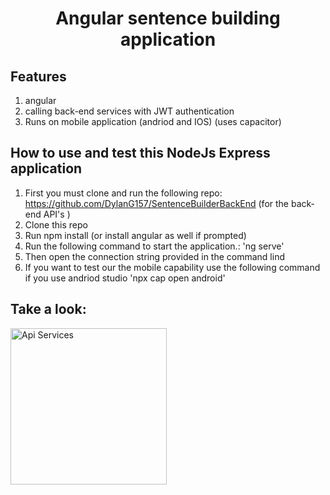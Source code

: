 <h1 align="center">Angular sentence building application</h1>

## Features 
1. angular
2. calling back-end services with JWT authentication 
3. Runs on mobile application (andriod and IOS) (uses capacitor)

## How to use and test this NodeJs Express application
1. First you must clone and run the following repo: https://github.com/DylanG157/SentenceBuilderBackEnd (for the back-end API's )
2. Clone this repo
3. Run npm install (or install angular as well if prompted) 
4. Run the following command to start the application.: 'ng serve'
5. Then open the connection string provided in the command lind 
6. If you want to test our the mobile capability use the following command if you use andriod studio 'npx cap open android'


## Take a look: 

<p align="left">
  <img src="./readmeData/ApiServices.jpg" alt="Api Services" width="250">
</p>
